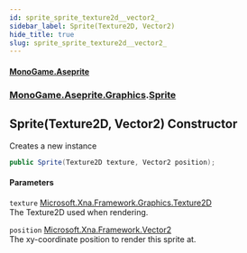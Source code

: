 ```yaml
---
id: sprite_sprite_texture2d__vector2_
sidebar_label: Sprite(Texture2D, Vector2)
hide_title: true
slug: sprite_sprite_texture2d__vector2_
---
```

#### [MonoGame.Aseprite](index 'index')
### [MonoGame.Aseprite.Graphics](monogame_aseprite_graphics 'MonoGame.Aseprite.Graphics').[Sprite](sprite 'MonoGame.Aseprite.Graphics.Sprite')
## Sprite(Texture2D, Vector2) Constructor
Creates a new instance  
```csharp
public Sprite(Texture2D texture, Vector2 position);
```
#### Parameters
`texture` [Microsoft.Xna.Framework.Graphics.Texture2D](https://docs.microsoft.com/en-us/dotnet/api/Microsoft.Xna.Framework.Graphics.Texture2D 'Microsoft.Xna.Framework.Graphics.Texture2D')  
The Texture2D used when rendering.  
  
`position` [Microsoft.Xna.Framework.Vector2](https://docs.microsoft.com/en-us/dotnet/api/Microsoft.Xna.Framework.Vector2 'Microsoft.Xna.Framework.Vector2')  
The xy-coordinate position to render this sprite at.  
  
